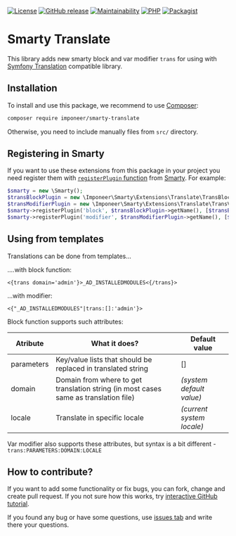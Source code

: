 [![License](https://img.shields.io/github/license/imponeer/smarty-translate.svg)](LICENSE)
[![GitHub release](https://img.shields.io/github/release/imponeer/smarty-translate.svg)](https://github.com/imponeer/smarty-translate/releases) [![Maintainability](https://api.codeclimate.com/v1/badges/79f89e2fe21c0076c29a/maintainability)](https://codeclimate.com/github/imponeer/smarty-translate/maintainability) [![PHP](https://img.shields.io/packagist/php-v/imponeer/smarty-translate.svg)](http://php.net) 
[![Packagist](https://img.shields.io/packagist/dm/imponeer/smarty-translate.svg)](https://packagist.org/packages/imponeer/smarty-translate)

# Smarty Translate

This library adds new smarty block and var modifier `trans` for using with [Symfony Translation](https://github.com/symfony/translation) compatible library.

## Installation

To install and use this package, we recommend to use [Composer](https://getcomposer.org):

```bash
composer require imponeer/smarty-translate
```

Otherwise, you need to include manually files from `src/` directory. 

## Registering in Smarty

If you want to use these extensions from this package in your project you need register them with [`registerPlugin` function](https://www.smarty.net/docs/en/api.register.plugin.tpl) from [Smarty](https://www.smarty.net). For example:
```php
$smarty = new \Smarty();
$transBlockPlugin = new \Imponeer\Smarty\Extensions\Translate\TransBlock($translator);
$transModifierPlugin = new \Imponeer\Smarty\Extensions\Translate\TransVarModifier($translator);
$smarty->registerPlugin('block', $transBlockPlugin->getName(), [$transBlockPlugin, 'execute']);
$smarty->registerPlugin('modifier', $transModifierPlugin->getName(), [$transModifierPlugin, 'execute']);
```

## Using from templates

Translations can be done from templates...

....with block function:

```smarty
<{trans domain='admin'}>_AD_INSTALLEDMODULES<{/trans}>
```
...with modifier:
```smarty
<{"_AD_INSTALLEDMODULES"|trans:[]:'admin'}>
```

Block function supports such attributes:

| Atribute | What it does? | Default value |
|----------|-----------------|----------------|
| parameters | Key/value lists that should be replaced in translated string |  [] |
| domain | Domain from where to get translation string (in most cases same as translation file) | *(system default value)* |
| locale | Translate in specific locale | *(current system locale)* |

Var modifier also supports these attributes, but syntax is a bit different - `trans:PARAMETERS:DOMAIN:LOCALE`

## How to contribute?

If you want to add some functionality or fix bugs, you can fork, change and create pull request. If you not sure how this works, try [interactive GitHub tutorial](https://skills.github.com).

If you found any bug or have some questions, use [issues tab](https://github.com/imponeer/smarty-translate/issues) and write there your questions.
